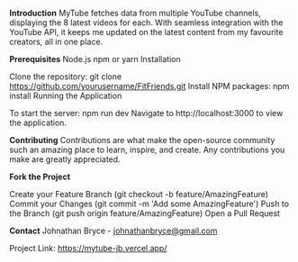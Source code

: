 **Introduction**
MyTube fetches data from multiple YouTube channels, displaying the 8 latest videos for each. With seamless integration with the YouTube API, it keeps me updated on the latest content from my favourite creators, all in one place.

**Prerequisites**
Node.js
npm or yarn
Installation

Clone the repository: git clone https://github.com/yourusername/FitFriends.git
Install NPM packages: npm install
Running the Application

To start the server: npm run dev
Navigate to http://localhost:3000 to view the application.

**Contributing**
Contributions are what make the open-source community such an amazing place to learn, inspire, and create. Any contributions you make are greatly appreciated.

**Fork the Project**

Create your Feature Branch (git checkout -b feature/AmazingFeature)
Commit your Changes (git commit -m 'Add some AmazingFeature')
Push to the Branch (git push origin feature/AmazingFeature)
Open a Pull Request

**Contact** 
Johnathan Bryce - johnathanbryce@gmail.com

Project Link: https://mytube-jb.vercel.app/
